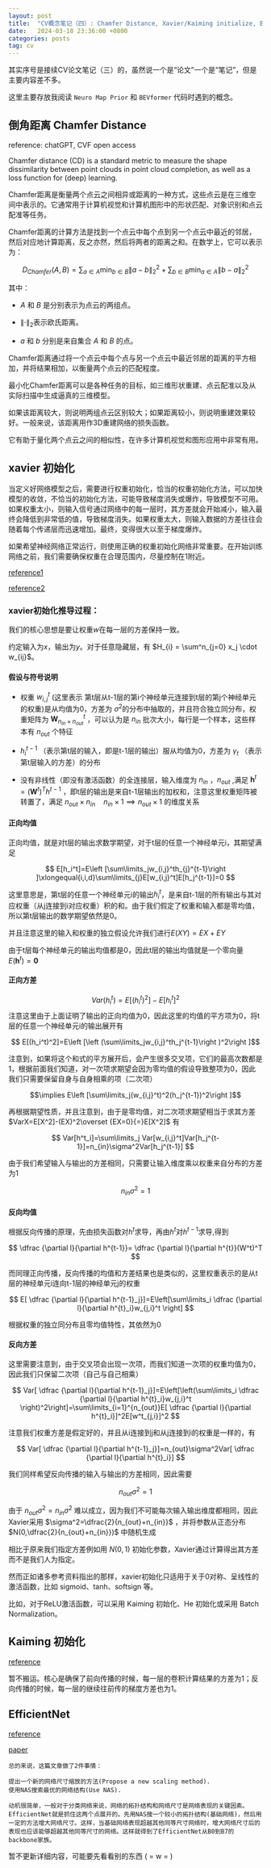 ```yaml
---
layout: post
title:  "CV概念笔记（四）: Chamfer Distance, Xavier/Kaiming initialize, EfficientNet"
date:   2024-03-18 23:36:00 +0800
categories: posts
tag: cv
---
```


其实序号是接续CV论文笔记（三）的，虽然说一个是“论文”一个是“笔记”，但是主要内容差不多。

这里主要存放我阅读 `Neuro Map Prior` 和 `BEVformer` 代码时遇到的概念。

## 倒角距离 Chamfer Distance

reference: chatGPT, CVF open access

Chamfer distance (CD) is a standard metric to measure the shape dissimilarity between point clouds in point cloud completion, as well as a loss function for (deep) learning. 

Chamfer距离是衡量两个点云之间相异或距离的一种方式，这些点云是在三维空间中表示的。它通常用于计算机视觉和计算机图形中的形状匹配、对象识别和点云配准等任务。

Chamfer距离的计算方法是找到一个点云中每个点到另一个点云中最近的邻居，然后对应地计算距离，反之亦然，然后将两者的距离之和。在数学上，它可以表示为：

$$D_{Chamfer}(A,B) = \sum_{a \in A}\min_{b\in B} \left\| a - b \right\|^2_2 + \sum_{b \in B}\min_{a\in A} \left\| b - a \right\|^2_2$$

其中：

- $A$ 和 $B$ 是分别表示为点云的两组点。
  
- $\left\| \cdot \right\|_2$​ 表示欧氏距离。

- $a$ 和 $b$ 分别是来自集合 $A$ 和 $B$ 的点。

Chamfer距离通过将一个点云中每个点与另一个点云中最近邻居的距离的平方相加，并将结果相加，以衡量两个点云的匹配程度。

最小化Chamfer距离可以是各种任务的目标，如三维形状重建、点云配准以及从实际扫描中生成逼真的三维模型。

如果该距离较大，则说明两组点云区别较大；如果距离较小，则说明重建效果较好。一般来说，该距离用作3D重建网络的损失函数。 

它有助于量化两个点云之间的相似性，在许多计算机视觉和图形应用中非常有用。

## xavier 初始化

当定义好网络模型之后，需要进行权重初始化，恰当的权重初始化方法，可以加快模型的收敛，不恰当的初始化方法，可能导致梯度消失或爆炸，导致模型不可用。如果权重太小，则输入信号通过网络中的每一层时，其方差就会开始减小，输入最终会降低到非常低的值，导致梯度消失。如果权重太大，则输入数据的方差往往会随着每个传递层而迅速增加。最终，变得很大以至于梯度爆炸。

如果希望神经网络正常运行，则使用正确的权重初始化网络非常重要。在开始训练网络之前，我们需要确保权重在合理范围内，尽量控制在1附近。

[reference1](https://zhuanlan.zhihu.com/p/458373836)

[reference2](https://zhuanlan.zhihu.com/p/648576849)

### xavier初始化推导过程：

我们的核心思想是要让权重$w$在每一层的方差保持一致。

约定输入为$x$，输出为$y$。对于任意隐藏层，有 $H_{i} = \sum^n_{j=0} x_j \cdot w_{ij}$。

#### 假设与符号说明

- 权重 $w_{i,j}^t$ (这里表示 第t层从t-1层的第i个神经单元连接到t层的第j个神经单元的权重)是从均值为0，方差为 $\sigma^2$的分布中抽取的，并且符合独立同分布，权重矩阵为 $\mathbf{W}_{n_{in}\times n_{out}}^t$ ，可以认为是 $n_{in}$ 批次大小，每行是一个样本，这些样本有 $n_{out}$ 个特征

- $h_i^{t-1}$ （表示第t层的输入，即是t-1层的输出）服从均值为0，方差为 $\gamma_t$ （表示第t层输入的方差）的分布
  
- 没有非线性（即没有激活函数）的全连接层，输入维度为 $n_{in}$ ，$n_{out}$ ,满足 $\mathbf{h}^t=(\mathbf{W}^t)^Th^{t-1}$ ，即t层的输出是来自t-1层输出的加权和，注意这里权重矩阵被转置了，满足 $n_{out}\times n_{in}\quad n_{in}\times1\implies n_{out}\times 1$ 的维度关系

#### 正向均值

正向均值，就是对t层的输出求数学期望，对于t层的任意一个神经单元i，其期望满足

$$ E[h_i^t]=E\left [\sum\limits_jw_{i,j}^th_{j}^{t-1}\right ]\xlongequal{i,i,d}\sum\limits_{j}E[w_{i,j}^t]E[h_j^{t-1}]=0 $$

这里意思是，第t层的任意一个神经单元i的输出$h_i^t$，是来自t-1层的所有输出与其对应权重（从j连接到i对应权重）积的和。由于我们假定了权重和输入都是零均值，所以第t层输出的数学期望依然是0。

并且注意这里的输入和权重的独立假设允许我们进行$E(XY)=EX+EY$

由于t层每个神经单元的输出均值都是0，因此t层的输出均值就是一个零向量 $E(\mathbf{h}^t)=\mathbf{0}$ 

#### 正向方差

$$Var(h_i^t)=E[(h_i^t)^2]-E[h_i^t]^2 $$
注意这里由于上面证明了输出的正向均值为0，因此这里的均值的平方项为0，将t层的任意一个神经单元i的输出展开有

$$ E[(h_i^t)^2]=E\left [\left (\sum\limits_jw_{i,j}^th_j^{t-1}\right )^2\right ]$$

注意到，如果将这个和式的平方展开后，会产生很多交叉项，它们的最高次数都是1，根据前面我们知道，对一次项求期望会因为零均值的假设导致整项为0，因此我们只需要保留自身与自身相乘的项（二次项）

$$\implies E\left [\sum\limits_j(w_{i,j}^t)^2(h_j^{t-1})^2\right ]$$

再根据期望性质，并且注意到，由于是零均值，对二次项求期望相当于求其方差$VarX=E[X^2]-(EX)^2\overset {EX=0}{=}E[X^2]$ 有

$$ Var[h^t_i]=\sum\limits_j Var[w_{i,j}^t]Var[h_j^{t-1}]=n_{in}\sigma^2Var[h_j^{t-1}] $$

由于我们希望输入与输出的方差相同，只需要让输入维度乘以权重来自分布的方差为1

$$n_{in}\sigma^2=1$$ 

#### 反向均值

根据反向传播的原理，先由损失函数对$h^t$求导，再由$h^t$对$h^{t-1}$求导,得到

$$ \dfrac {\partial l}{\partial h^{t-1}}= \dfrac {\partial l}{\partial h^{t}}(W^t)^T $$

而同理正向传播，反向传播的均值和方差结果也是类似的，这里权重表示的是从t层的神经单元i连向t-1层的神经单元j的权重

$$ E[ \dfrac {\partial l}{\partial h^{t-1}_j}]=E\left[\sum\limits_i \dfrac {\partial l}{\partial h^{t}_i}w_{j,i}^t \right] $$

根据权重的独立同分布且零均值特性，其依然为0

#### 反向方差

这里需要注意到，由于交叉项会出现一次项，而我们知道一次项的权重均值为0，因此我们只保留二次项（自己与自己相乘）

$$ Var[ \dfrac {\partial l}{\partial h^{t-1}_j}]=E\left[\left(\sum\limits_i \dfrac {\partial l}{\partial h^{t}_i}w_{j,i}^t \right)^2\right]=\sum\limits_{i=1}^{n_{out}}E[ \dfrac {\partial l}{\partial h^{t}_i}]^2E[w^t_{j,i}]^2 $$

注意我们权重方差是假定好的，并且从i连接到j和从j连接到i的权重是一样的，有

$$ Var[ \dfrac {\partial l}{\partial h^{t-1}_j}]=n_{out}\sigma^2Var[ \dfrac {\partial l}{\partial h^{t}_i}] $$

我们同样希望反向传播的输入与输出的方差相同，因此需要

$$n_{out}\sigma^2=1 $$

由于 $n_{out}\sigma^2=n_{in}\sigma^2$ 难以成立，因为我们不可能每次输入输出维度都相同，因此Xavier采用 $\sigma^2=\dfrac{2}{n_{out}+n_{in}}$ ，并将参数从正态分布 $N(0,\dfrac{2}{n_{out}+n_{in}})$ 中随机生成

相比于原来我们指定方差例如用 $N(0,1)$ 初始化参数，Xavier通过计算得出其方差而不是我们人为指定。

然而正如诸多参考资料指出的那样，xavier初始化只适用于关于0对称、呈线性的激活函数，比如 sigmoid、tanh、softsign 等。

比如，对于ReLU激活函数，可以采用 Kaiming 初始化、He 初始化或采用 Batch Normalization。

## Kaiming 初始化

[reference](http://giantpandacv.com/academic/%E7%AE%97%E6%B3%95%E7%A7%91%E6%99%AE/%E6%B7%B1%E5%BA%A6%E5%AD%A6%E4%B9%A0%E5%9F%BA%E7%A1%80/Kaiming%20He%E5%88%9D%E5%A7%8B%E5%8C%96%E8%AF%A6%E8%A7%A3/)

暂不搬运。核心是确保了前向传播的时候，每一层的卷积计算结果的方差为$1$；反向传播的时候，每一层的继续往前传的梯度方差也为$1$。

## EfficientNet

[reference](https://zhuanlan.zhihu.com/p/137089135)

[paper](https://arxiv.org/abs/1905.11946)


```
总的来说，这篇文章做了2件事情：

​提出一个新的网络尺寸缩放的方法(Propose a new scaling method).
使用NAS搜索最优的网络结构(Use NAS).

动机很简单，一般对于分类网络来说，网络的拓扑结构和网络尺寸是网络表现的关键因素。EfficientNet就是抓住这两个点展开的。先用NAS搜一个较小的拓扑结构(基础网络)，然后用一定的方法增大网络尺寸。这样，当基础网络表现超越其他同等尺寸网络时，增大网络尺寸后的表现也应该能够超越其他同等尺寸的网络。这样就得到了EfficientNet从B0到B7的backbone家族。
```

暂不更新详细内容，可能要先看看别的东西 (  = w = )